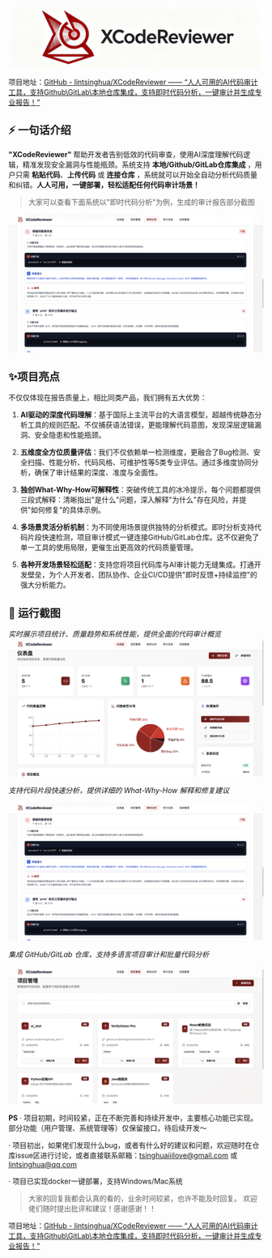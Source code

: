 ![logo](/logo.png)

项目地址：[GitHub - lintsinghua/XCodeReviewer ——  “人人可用的AI代码审计工具，支持Github\GitLab\本地仓库集成，支持即时代码分析，一键审计并生成专业报告！”](https://github.com/lintsinghua/XCodeReviewer)

## ⚡ 一句话介绍

**"XCodeReviewer"** 帮助开发者告别低效的代码审查，使用AI深度理解代码逻辑，精准发现安全漏洞与性能瓶颈。系统支持 **本地/Github/GitLab仓库集成**  ，用户只需 **粘贴代码**、**上传代码** 或 **连接仓库** ，系统就可以开始全自动分析代码质量和纠错。**人人可用，一键部署，轻松适配任何代码审计场景！**

> 大家可以查看下面系统以"即时代码分析"为例，生成的审计报告部分截图

![example2](/example2.png)

## ✨项目亮点

不仅仅体现在报告质量上，相比同类产品，我们拥有五大优势：

1.  **AI驱动的深度代码理解**：基于国际上主流平台的大语言模型，超越传统静态分析工具的规则匹配。不仅捕获语法错误，更能理解代码意图，发现深层逻辑漏洞、安全隐患和性能瓶颈。

2.  **五维度全方位质量评估**：我们不仅依赖单一检测维度，更融合了Bug检测、安全扫描、性能分析、代码风格、可维护性等5类专业评估。通过多维度协同分析，确保了审计结果的深度、准度与全面性。

3.  **独创What-Why-How可解释性**：突破传统工具的冰冷提示，每个问题都提供三段式解释：清晰指出"是什么"问题，深入解释"为什么"存在风险，并提供"如何修复"的具体示例。

4.  **多场景灵活分析机制**：为不同使用场景提供独特的分析模式。即时分析支持代码片段快速检测，项目审计模式一键连接GitHub/GitLab仓库。这不仅避免了单一工具的使用局限，更催生出更高效的代码质量管理。

5.  **各种开发场景轻松适配**：支持您将项目代码库与AI审计能力无缝集成。打通开发壁垒，为个人开发者、团队协作、企业CI/CD提供"即时反馈+持续监控"的强大分析能力。

## 🚀 运行截图

*实时展示项目统计、质量趋势和系统性能，提供全面的代码审计概览*
![example1](/example1.png)

*支持代码片段快速分析，提供详细的 What-Why-How 解释和修复建议*

![example2](/example2.png)

*集成 GitHub/GitLab 仓库，支持多语言项目审计和批量代码分析*

![example3](/example3.png)

**PS**
· 项目初期，时间较紧，正在不断完善和持续开发中，主要核心功能已实现。部分功能（用户管理、系统管理等）仅保留接口，待后续开发～

· 项目初出，如果佬们发现什么bug，或者有什么好的建议和问题，欢迎随时在仓库issue区进行讨论，或者直接联系邮箱：<tsinghuaiiilove@gmail.com> 或 <lintsinghua@qq.com>

· 项目已实现docker一键部署，支持Windows/Mac系统

> 大家的回复我都会认真的看的，业余时间较紧，也许不能及时回复。
> 欢迎佬们随时提出批评和建议！感谢感谢！！

项目地址：[GitHub - lintsinghua/XCodeReviewer ——  “人人可用的AI代码审计工具，支持Github\GitLab\本地仓库集成，支持即时代码分析，一键审计并生成专业报告！”](https://github.com/lintsinghua/XCodeReviewer)
